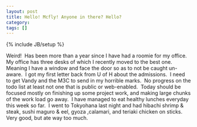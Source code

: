 ```yaml
---
layout: post
title: Hello! Mcfly! Anyone in there? Hello?
category: 
tags: []
---
```

{% include JB/setup %}

Weird!  Has been more than a year since I have had a roomie for my office.  My office has three desks of which I recently moved to the best one.  Meaning I have a window and face the door so as to not be caught un-aware.  I got my first letter back from U of H about the admissions.  I need to get Vandy and the M3C to send in my horrible marks.  No progress on the todo list at least not one that is public or web-enabled.  Today should be focused mostly on finishing up some project work, and making large chunks of the work load go away.  I have managed to eat healthy lunches everyday this week so far.  I went to Tokyohana last night and had hibachi shrimp & steak, sushi maguro & eel, gyoza ,calamari, and teriaki chicken on sticks.  Very good, but ate way too much.
